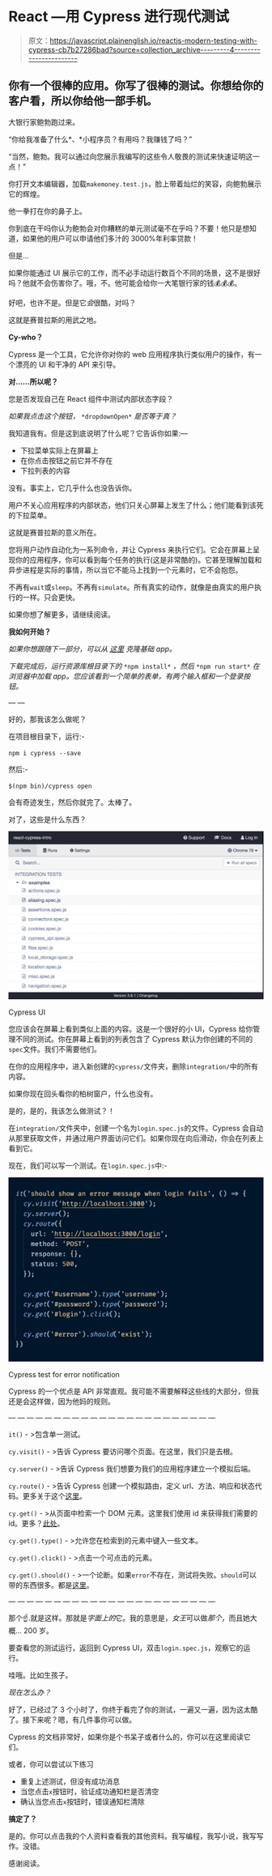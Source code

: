 # React —用 Cypress 进行现代测试

> 原文：<https://javascript.plainenglish.io/reactjs-modern-testing-with-cypress-cb7b27286bad?source=collection_archive---------4----------------------->

## 你有一个很棒的应用。你写了很棒的测试。你想给你的客户看，所以你给他一部手机。

大银行家鲍勃跑过来。

“你给我准备了什么*、*小程序员？有用吗？我赚钱了吗？”

“当然，鲍勃。我可以通过向您展示我编写的这些令人敬畏的测试来快速证明这一点！”

你打开文本编辑器，加载`makemoney.test.js`，脸上带着灿烂的笑容，向鲍勃展示它的辉煌。

他一拳打在你的鼻子上。

你到底在干吗你认为鲍勃会对你糟糕的单元测试毫不在乎吗？不要！他只是想知道，如果他的用户可以申请他们多汁的 3000%年利率贷款！

但是…

如果你能通过 UI 展示它的工作，而不必手动运行数百个不同的场景，这不是很好吗？他就不会伤害你了。哦，不。他可能会给你一大笔银行家的钱💰💰💰。

好吧，也许不是。但是它*会*很酷，对吗？

这就是赛普拉斯的用武之地。

**Cy-who？**

Cypress 是一个工具，它允许你对你的 web 应用程序执行类似用户的操作，有一个漂亮的 UI 和干净的 API 来引导。

**对……所以呢？**

您是否发现自己在 React 组件中测试内部状态字段？

*如果我点击这个按钮，* `*dropdownOpen*` *是否等于真？*

我知道我有。但是这到底说明了什么呢？它告诉你如果:—

*   下拉菜单实际上在屏幕上
*   在你点击按钮之前它并不存在
*   下拉列表的内容

没有。事实上，它几乎什么也没告诉你。

用户不关心应用程序的内部状态，他们只关心屏幕上发生了什么；他们能看到该死的下拉菜单。

这就是赛普拉斯的意义所在。

您将用户动作自动化为一系列命令，并让 Cypress 来执行它们。它会在屏幕上呈现你的应用程序，你可以看到每个任务的执行(这是非常酷的)。它甚至理解加载和异步进程是实际的事情，所以当它不能马上找到一个元素时，它不会抱怨。

不再有`wait`或`sleep`。不再有`simulate`。所有真实的动作，就像是由真实的用户执行的一样。只会更快。

如果你想了解更多，请继续阅读。

**我如何开始？**

*如果你想跟随下一部分，可以从* [*这里*](https://gitlab.com/sk3pt1cc/react-cypress-intro) *克隆基础 app。*

*下载完成后，运行资源库根目录下的* `*npm install*` *，然后* `*npm run start*` *在浏览器中加载 app。您应该看到一个简单的表单，有两个输入框和一个登录按钮。*

— —

好的，那我该怎么做呢？

在项目根目录下，运行:-

`npm i cypress --save`

然后:-

`$(npm bin)/cypress open`

会有奇迹发生，然后你就完了。太棒了。

对了，这些是什么东西？

![](img/9061b559e1b421fe8fb257adf90dfe50.png)

Cypress UI

您应该会在屏幕上看到类似上面的内容。这是一个很好的小 UI，Cypress 给你管理不同的测试。你在屏幕上看到的列表包含了 Cypress 默认为你创建的不同的`spec`文件。我们不需要他们。

在你的应用程序中，进入新创建的`cypress/`文件夹，删除`integration/`中的所有内容。

如果你现在回头看你的柏树窗户，什么也没有。

是的，是的，我该怎么做测试？！

在`integration/`文件夹中，创建一个名为`login.spec.js`的文件。Cypress 会自动从那里获取文件，并通过用户界面访问它们。如果你现在向后滑动，你会在列表上看到它。

现在，我们可以写一个测试。在`login.spec.js`中:-

![](img/04bdd87d05211098aa81e0e128e9ac92.png)

Cypress test for error notification

Cypress 的一个优点是 API 非常直观。我可能不需要解释这些线的大部分，但我还是会这样做，因为他妈的规则。

— — — — — — — — — — — — — — — — — — — — — — —

`it()` - >包含单一测试。

`cy.visit()` - >告诉 Cypress 要访问哪个页面。在这里，我们只是去根。

`cy.server()` - >告诉 Cypress 我们想要为我们的应用程序建立一个模拟后端。

`cy.route()` - >告诉 Cypress 创建一个模拟路由，定义 url、方法、响应和状态代码。更多关于这个[这里](https://docs.cypress.io/api/commands/route.html#Syntax)。

`cy.get()` - >从页面中检索一个 DOM 元素。这里我们使用 id 来获得我们需要的 id。更多？[此处](https://docs.cypress.io/api/commands/get.html#Syntax)。

`cy.get().type()` - >允许您在检索到的元素中键入一些文本。

`cy.get().click()` - >点击一个可点击的元素。

`cy.get().should()` - >一个论断。如果`error`不存在，测试将失败。`should`可以带的东西很多。都是[这里](https://docs.cypress.io/api/commands/should.html)。

— — — — — — — — — — — — — — — — — — — — — — —

那个☝️.就是这样。那就是*字面上的*它。我的意思是，*女王*可以做*那个*，而且她大概… 200 岁。

要查看您的测试运行，返回到 Cypress UI，双击`login.spec.js`，观察它的运行。

哇哦。比如生孩子。

*现在怎么办？*

好了，已经过了 3 个小时了，你终于看完了你的测试，一遍又一遍，因为这太酷了。接下来呢？嗯，有几件事你可以做。

Cypress 的文档非常好，如果你是个书呆子或者什么的，你可以在这里阅读它们。

或者，你可以尝试以下练习

*   重复上述测试，但没有成功消息
*   当您点击`x`按钮时，验证成功通知栏是否清空
*   确认当您点击`x`按钮时，错误通知栏清除

**搞定了？**

是的。你可以点击我的个人资料查看我的其他资料。我写编程，我写小说，我写写作。没错。

感谢阅读。